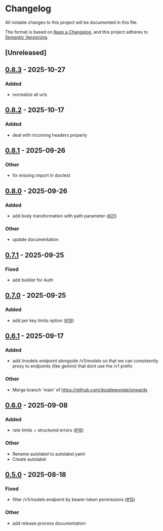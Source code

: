# Changelog

All notable changes to this project will be documented in this file.

The format is based on [Keep a Changelog](https://keepachangelog.com/en/1.0.0/),
and this project adheres to [Semantic Versioning](https://semver.org/spec/v2.0.0.html).

## [Unreleased]

## [0.8.3](https://github.com/doublewordai/onwards/compare/v0.8.2...v0.8.3) - 2025-10-27

### Added

- normalize all urls

## [0.8.2](https://github.com/doublewordai/onwards/compare/v0.8.1...v0.8.2) - 2025-10-17

### Added

- deal with incoming headers properly

## [0.8.1](https://github.com/doublewordai/onwards/compare/v0.8.0...v0.8.1) - 2025-09-26

### Other

- fix missing import in doctest

## [0.8.0](https://github.com/doublewordai/onwards/compare/v0.7.1...v0.8.0) - 2025-09-26

### Added

- add body transformation with path parameter ([#21](https://github.com/doublewordai/onwards/pull/21))

### Other

- update documentation

## [0.7.1](https://github.com/doublewordai/onwards/compare/v0.7.0...v0.7.1) - 2025-09-25

### Fixed

- add builder for Auth

## [0.7.0](https://github.com/doublewordai/onwards/compare/v0.6.1...v0.7.0) - 2025-09-25

### Added

- add per key limits option ([#19](https://github.com/doublewordai/onwards/pull/19))

## [0.6.1](https://github.com/doublewordai/onwards/compare/v0.6.0...v0.6.1) - 2025-09-17

### Added

- add /models endpoint alongside /v1/models so that we can consistently proxy to endpoints (like gemini) that dont use the /v1 prefix

### Other

- Merge branch 'main' of https://github.com/doublewordai/onwards

## [0.6.0](https://github.com/doublewordai/onwards/compare/v0.5.0...v0.6.0) - 2025-09-08

### Added

- rate limits + structured errors ([#16](https://github.com/doublewordai/onwards/pull/16))

### Other

- Rename autolabel to autolabel.yaml
- Create autolabel

## [0.5.0](https://github.com/doublewordai/onwards/compare/v0.4.0...v0.5.0) - 2025-08-18

### Fixed

- filter /v1/models endpoint by bearer token permissions ([#15](https://github.com/doublewordai/onwards/pull/15))

### Other

- add release process documentation
